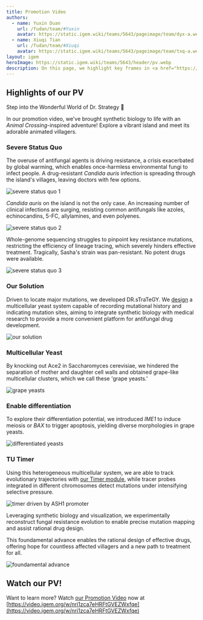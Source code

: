 ```yaml
---
title: Promotion Video
authors:
  - name: Yuxin Duan
    url: /fudan/team/#Yuxin
    avatar: https://static.igem.wiki/teams/5643/pageimage/team/dyx-a.webp
  - name: Xiuqi Tian
    url: /fudan/team/#Xiuqi
    avatar: https://static.igem.wiki/teams/5643/pageimage/team/txq-a.webp
layout: igem
heroImage: https://static.igem.wiki/teams/5643/header/pv.webp
description: On this page, we highlight key frames in <a href="https://video.igem.org/w/nri1zca7eHRFtGVEZWxfqe" target=_blank>our promotional video</a>
---
```


## Highlights of our PV

Step into the Wonderful World of Dr. Strategy 🌿

In our promotion video, we've brought synthetic biology to life with an *Animal Crossing*-inspired adventure! Explore a vibrant island and meet its adorable animated villagers.

### Severe Status Quo

The overuse of antifungal agents is driving resistance, a crisis exacerbated by global warming, which enables once-harmless environmental fungi to infect people. A drug-resistant *Candida auris* infection is spreading through the island's villages, leaving doctors with few options.

![severe status quo 1](https://static.igem.wiki/teams/5643/pageimage/promotion-video/beginning.webp)

*Candida auris* on the island is not the only case. An increasing number of clinical infections are surging, resisting common antifungals like azoles, echinocandins, 5-FC, allylamines, and even polyenes.

![severe status quo 2](https://static.igem.wiki/teams/5643/pageimage/promotion-video/issue.webp)

Whole-genome sequencing struggles to pinpoint key resistance mutations, restricting the efficiency of lineage tracing, which severely hinders effective treatment. Tragically, Sasha's strain was pan-resistant. No potent drugs were available.

![severe status quo 3](https://static.igem.wiki/teams/5643/pageimage/promotion-video/antifungal-reason.webp)

### Our Solution

Driven to locate major mutations, we developed DR.sTraTeGY. We [design](/design/) a multicellular yeast system capable of recording mutational history and indicating mutation sites, aiming to integrate synthetic biology with medical research to provide a more convenient platform for antifungal drug development.

![our solution](https://static.igem.wiki/teams/5643/pageimage/promotion-video/experiment.webp)

### Multicellular Yeast

By knocking out Ace2 in Saccharomyces cerevisiae, we hindered the separation of mother and daughter cell walls and obtained grape-like multicellular clusters, which we call these 'grape yeasts.'

![grape yeasts](https://static.igem.wiki/teams/5643/pageimage/promotion-video/module1.webp)

### Enable differentiation

To explore their differentiation potential, we introduced *IME1* to induce meiosis or *BAX* to trigger apoptosis, yielding diverse morphologies in grape yeasts.

![differentiated yeasts](https://static.igem.wiki/teams/5643/pageimage/promotion-video/module23.webp)

### TU Timer

Using this heterogeneous multicellular system, we are able to track evolutionary trajectories with [our Timer module](/part-collection/#collection-1-grape-yeast), while tracer probes integrated in different chromosomes detect mutations under intensifying selective pressure.

![timer driven by ASH1 promoter](https://static.igem.wiki/teams/5643/pageimage/promotion-video/module4.webp)

Leveraging synthetic biology and visualization, we experimentally reconstruct fungal resistance evolution to enable precise mutation mapping and assist rational drug design.

This foundamental advance enables the rational design of effective drugs, offering hope for countless affected villagers and a new path to treatment for all.

![foundamental advance](https://static.igem.wiki/teams/5643/pageimage/promotion-video/ending.webp)

## Watch our PV!

Want to learn more? Watch [our Promotion Video](https://video.igem.org/w/nri1zca7eHRFtGVEZWxfqe) now at [https://video.igem.org/w/nri1zca7eHRFtGVEZWxfqe](https://video.igem.org/w/nri1zca7eHRFtGVEZWxfqe)
